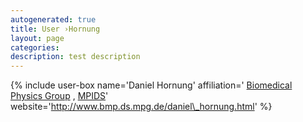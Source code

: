 ```yaml
---
autogenerated: true
title: User ›Hornung
layout: page
categories: 
description: test description
---
```


{% include user-box name='Daniel Hornung' affiliation=' [Biomedical Physics Group](http://www.bmp.ds.mpg.de/) , [MPIDS](http://www.ds.mpg.de/en)' website='http://www.bmp.ds.mpg.de/daniel\_hornung.html' %}
